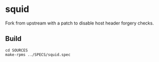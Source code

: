 # squid
Fork from upstream with a patch to disable host header forgery checks.

## Build

```
cd SOURCES
make-rpms ../SPECS/squid.spec
```
